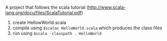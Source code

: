 A project that follows the scala tutorial (http://www.scala-lang.org/docu/files/ScalaTutorial.pdf)

1. create HellowWorld.scala
2. compile using ```$scalac HelloWorld.scala``` which produces the class files
3. run using ```$scala -classpath . HelloWorld```
